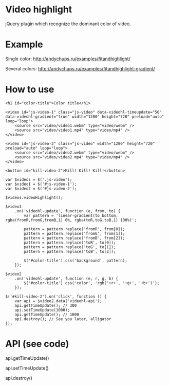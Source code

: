Video highlight
=========
jQuery plugin which recognize the dominant color of video.

Example
=========
Single color: http://andychups.ru/examples/fitandhighlight/

Several colors: http://andychups.ru/examples/fitandhighlight-gradient/

How to use
=========
```
<h1 id="color-title">Color title</h1>

<video id="js-video-1" class="js-video" data-videohl-timeupdate="50" data-videohl-gradient="true" width="1280" height="720" preload="auto" loop="loop">
    <source src="video/video1.webm" type="video/webm" />
    <source src="video/video1.mp4" type="video/mp4" />
</video>

<video id="js-video-2" class="js-video" width="1280" height="720" preload="auto" loop="loop">
    <source src="video/video2.webm" type="video/webm" />
    <source src="video/video2.mp4" type="video/mp4" />
</video>

<button id="kill-video-2">Kill! Kill! Kill!</button>
```

```
var $videos = $('.js-video');
var $video1 = $('#js-video-1');
var $video2 = $('#js-video-2');

$videos.videoHighlight();

$video1
    .on('videohl-update', function (e, from, to) {
        var pattern = 'linear-gradient(to bottom,  rgba(fromR,fromG,fromB,1) 0%, rgba(toR,toG,toB,1) 100%)';

        pattern = pattern.replace('fromR', from[0]);
        pattern = pattern.replace('fromG', from[1]);
        pattern = pattern.replace('fromB', from[2]);
        pattern = pattern.replace('toR', to[0]);
        pattern = pattern.replace('toG', to[1]);
        pattern = pattern.replace('toB', to[2]);

        $('#color-title').css('background', pattern);
    });

$video2
    .on('videohl-update', function (e, r, g, b) {
        $('#color-title').css('color', 'rgb('+r+', '+g+', '+b+')');
    });

$('#kill-video-2').on('click', function () {
    var api = $video2.data('videohl-api');
    api.getTimeUpdate(); // 300
    api.setTimeUpdate(1000);
    api.getTimeUpdate(); // 1000
    api.destroy(); // See you later, alligator
});

```

API (see code)
=========
api.getTimeUpdate()

api.setTimeUpdate()

api.destroy()
